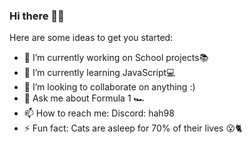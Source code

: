 ### Hi there 👋💚

Here are some ideas to get you started:

- 🔭 I’m currently working on School projects📚
- 🌱 I’m currently learning JavaScript💻 
- 👯 I’m looking to collaborate on anything :)
- 💬 Ask me about Formula 1 🏎
- 📫 How to reach me: Discord: hah98
- ⚡ Fun fact: Cats are asleep for 70% of their lives 😮🐈

